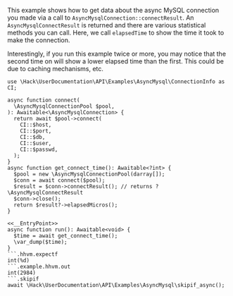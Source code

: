 This example shows how to get data about the async MySQL connection you made via a call to `AsyncMysqlConnection::connectResult`. An `AsyncMysqlConnectResult` is returned and there are various statistical methods you can call. Here, we call `elapsedTime` to show the time it took to make the connection.

Interestingly, if you run this example twice or more, you may notice that the second time on will show a lower elapsed time than the first. This could be due to caching mechanisms, etc.

```basic-usage.php
use \Hack\UserDocumentation\API\Examples\AsyncMysql\ConnectionInfo as CI;

async function connect(
  \AsyncMysqlConnectionPool $pool,
): Awaitable<\AsyncMysqlConnection> {
  return await $pool->connect(
    CI::$host,
    CI::$port,
    CI::$db,
    CI::$user,
    CI::$passwd,
  );
}
async function get_connect_time(): Awaitable<?int> {
  $pool = new \AsyncMysqlConnectionPool(darray[]);
  $conn = await connect($pool);
  $result = $conn->connectResult(); // returns ?\AsyncMysqlConnectResult
  $conn->close();
  return $result?->elapsedMicros();
}

<<__EntryPoint>>
async function run(): Awaitable<void> {
  $time = await get_connect_time();
  \var_dump($time);
}
```.hhvm.expectf
int(%d)
```.example.hhvm.out
int(2984)
```.skipif
await \Hack\UserDocumentation\API\Examples\AsyncMysql\skipif_async();
```
